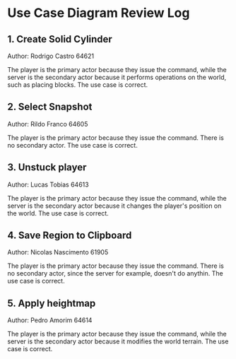 # Use Case Diagram Review Log

## 1. Create Solid Cylinder  

Author: Rodrigo Castro 64621

The player is the primary actor because they issue the command, while the server is the secondary actor because it performs operations on the world, such as placing blocks. The use case is correct.

## 2. Select Snapshot 

Author: Rildo Franco 64605

The player is the primary actor because they issue the command. There is no secondary actor. The use case is correct.

## 3. Unstuck player

Author: Lucas Tobias 64613

The player is the primary actor because they issue the command, while the server is the secondary actor because it changes the player's position on the world. The use case is correct.

## 4. Save Region to Clipboard

Author: Nicolas Nascimento 61905

The player is the primary actor because they issue the command. There is no secondary actor, since the server for example, doesn't do anythin. The use case is correct.

## 5. Apply heightmap

Author: Pedro Amorim 64614

The player is the primary actor because they issue the command, while the server is the secondary actor because it modifies the world terrain. The use case is correct.


